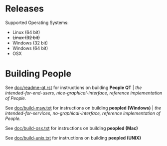 Releases
===========================
Supported Operating Systems:
* Linux (64 bit)
* ~~Linux (32 bit)~~
* Windows (32 bit)
* Windows (64 bit)
* OSX

Building People
===========================

See [doc/readme-qt.rst](https://github.com/peopleproject/people/blob/master/doc/readme-qt.rst) for instructions on building **People QT** | *the intended-for-end-users, nice-graphical-interface, reference implementation of People.*

See [doc/build-msw.txt](https://github.com/peopleproject/people/blob/master/doc/build-msw.txt) for instructions on building **peopled (Windows)** | *the intended-for-services, no-graphical-interface, reference implementation of People.*

See [doc/build-osx.txt](https://github.com/peopleproject/people/blob/master/doc/build-osx.txt) for instructions on building **peopled (Mac)**

See [doc/build-unix.txt](https://github.com/peopleproject/people/blob/master/doc/build-unix.txt) for instructions on building **peopled (UNIX)**
